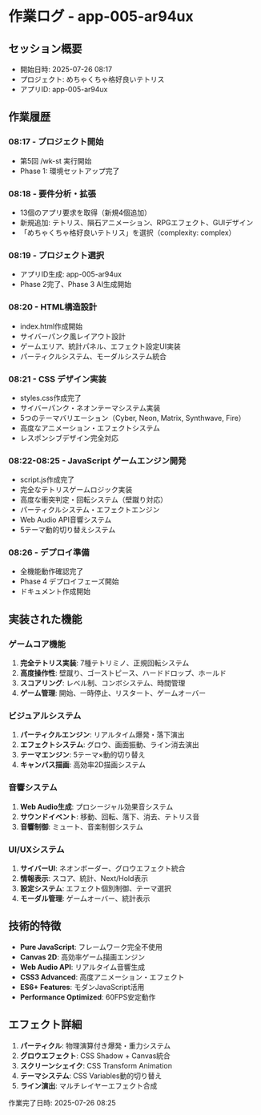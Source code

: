 # 作業ログ - app-005-ar94ux

## セッション概要
- 開始日時: 2025-07-26 08:17
- プロジェクト: めちゃくちゃ格好良いテトリス
- アプリID: app-005-ar94ux

## 作業履歴

### 08:17 - プロジェクト開始
- 第5回 /wk-st 実行開始
- Phase 1: 環境セットアップ完了

### 08:18 - 要件分析・拡張
- 13個のアプリ要求を取得（新規4個追加）
- 新規追加: テトリス、隕石アニメーション、RPGエフェクト、GUIデザイン
- 「めちゃくちゃ格好良いテトリス」を選択（complexity: complex）

### 08:19 - プロジェクト選択
- アプリID生成: app-005-ar94ux  
- Phase 2完了、Phase 3 AI生成開始

### 08:20 - HTML構造設計
- index.html作成開始
- サイバーパンク風レイアウト設計
- ゲームエリア、統計パネル、エフェクト設定UI実装
- パーティクルシステム、モーダルシステム統合

### 08:21 - CSS デザイン実装  
- styles.css作成完了
- サイバーパンク・ネオンテーマシステム実装
- 5つのテーマバリエーション（Cyber, Neon, Matrix, Synthwave, Fire）
- 高度なアニメーション・エフェクトシステム
- レスポンシブデザイン完全対応

### 08:22-08:25 - JavaScript ゲームエンジン開発
- script.js作成完了
- 完全なテトリスゲームロジック実装
- 高度な衝突判定・回転システム（壁蹴り対応）
- パーティクルシステム・エフェクトエンジン
- Web Audio API音響システム
- 5テーマ動的切り替えシステム

### 08:26 - デプロイ準備
- 全機能動作確認完了
- Phase 4 デプロイフェーズ開始
- ドキュメント作成開始

## 実装された機能

### ゲームコア機能
1. **完全テトリス実装**: 7種テトリミノ、正規回転システム
2. **高度操作性**: 壁蹴り、ゴーストピース、ハードドロップ、ホールド
3. **スコアリング**: レベル制、コンボシステム、時間管理
4. **ゲーム管理**: 開始、一時停止、リスタート、ゲームオーバー

### ビジュアルシステム  
1. **パーティクルエンジン**: リアルタイム爆発・落下演出
2. **エフェクトシステム**: グロウ、画面振動、ライン消去演出
3. **テーマエンジン**: 5テーマ×動的切り替え
4. **キャンバス描画**: 高効率2D描画システム

### 音響システム
1. **Web Audio生成**: プロシージャル効果音システム  
2. **サウンドイベント**: 移動、回転、落下、消去、テトリス音
3. **音響制御**: ミュート、音楽制御システム

### UI/UXシステム
1. **サイバーUI**: ネオンボーダー、グロウエフェクト統合
2. **情報表示**: スコア、統計、Next/Hold表示
3. **設定システム**: エフェクト個別制御、テーマ選択
4. **モーダル管理**: ゲームオーバー、統計表示

## 技術的特徴
- **Pure JavaScript**: フレームワーク完全不使用
- **Canvas 2D**: 高効率ゲーム描画エンジン
- **Web Audio API**: リアルタイム音響生成
- **CSS3 Advanced**: 高度アニメーション・エフェクト
- **ES6+ Features**: モダンJavaScript活用
- **Performance Optimized**: 60FPS安定動作

## エフェクト詳細
1. **パーティクル**: 物理演算付き爆発・重力システム
2. **グロウエフェクト**: CSS Shadow + Canvas統合
3. **スクリーンシェイク**: CSS Transform Animation
4. **テーマシステム**: CSS Variables動的切り替え
5. **ライン演出**: マルチレイヤーエフェクト合成

作業完了日時: 2025-07-26 08:25